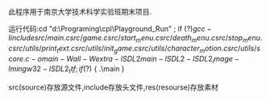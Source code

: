 此程序用于南京大学技术科学实验班期末项目.

运行代码:cd "d:\Programing\cpl\Playground_Run\" ; if ($?) { gcc -Iinclude src/main.c src/game.c src/start_menu.c src/death_menu.c src/stop_menu.c src/utils/print_text.c src/utils/init_game.c src/utils/character_motion.c src/utils/score.c -o main -Wall -Wextra -lSDL2main -lSDL2 -lSDL2_image -lmingw32 -lSDL2_ttf } ; if ($?) { .\main }

src(source)存放源文件,include存放头文件,res(resourse)存放素材